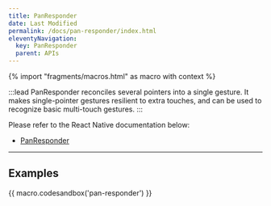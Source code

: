 ```yaml
---
title: PanResponder
date: Last Modified
permalink: /docs/pan-responder/index.html
eleventyNavigation:
  key: PanResponder
  parent: APIs
---
```


{% import "fragments/macros.html" as macro with context %}

:::lead
PanResponder reconciles several pointers into a single gesture. It makes single-pointer gestures resilient to extra touches, and can be used to recognize basic multi-touch gestures.
:::

Please refer to the React Native documentation below:

* [PanResponder](https://reactnative.dev/docs/panresponder)

---

## Examples

{{ macro.codesandbox('pan-responder') }}
